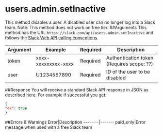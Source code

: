 # users.admin.setInactive
This method disables a user. A disabled user can no longer log into a Slack team.
Note: This method does not work on free tier.
##Arguments
This method has the URL `https://slack.com/api/users.admin.setInactive` and follows the [Slack Web API calling conventions](https://api.slack.com/web#basics).

Argument|Example|Required|Description
--------|-------|--------|-----------
token|xxxx-xxxxxxxxx-xxxx|Required|Authentication token (Requires scope: ??)
user|U1234567890|Required|ID of the user to be disabled

##Response
You will receive a standard Slack API response in JSON as described [here](https://api.slack.com/web#basics). For example if successful you get:

```json
{
"ok": true
}
```
##Errors & Warnings
Error|Description
--------|-------
paid_only|Error message when used with a free Slack team
